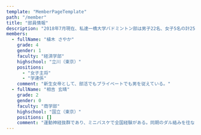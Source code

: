 ```yaml
---
template: "MemberPageTemplate"
path: "/member"
title: "部員情報"
description: "2018年7月現在、私達一橋大学バドミントン部は男子22名、女子5名の計25名で活動しています。"
members:
  - fullName: "植木 さやか"
    grade: 4
    gender: 1
    faculty: "経済学部"
    highschool: "立川（東京）"
    positions:
      - "女子主将"
      - "学連係"
    comment: "新生女帝として、部活でもプライベートでも男を従えている。"
  - fullName: "相吉 玄晴"
    grade: 2
    gender: 0
    faculty: "商学部"
    highschool: "国立（東京）"
    positions: []
    comment: "運動神経抜群であり、ミニバスケで全国経験がある。同期のダル絡みを往なし続けている。"
---
```

